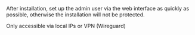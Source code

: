After installation, set up the admin user via the web interface as quickly as possible, otherwise the installation will not be protected.

Only accessible via local IPs or VPN (Wireguard)
